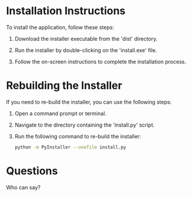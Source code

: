 # Installation Instructions

To install the application, follow these steps:

1. Download the installer executable from the 'dist' directory.

2. Run the installer by double-clicking on the 'install.exe' file.

3. Follow the on-screen instructions to complete the installation process.

# Rebuilding the Installer

If you need to re-build the installer, you can use the following steps:

1. Open a command prompt or terminal.

2. Navigate to the directory containing the 'install.py' script.

3. Run the following command to re-build the installer:

   ```bash
   python -m PyInstaller --onefile install.py

# Questions
Who can say?